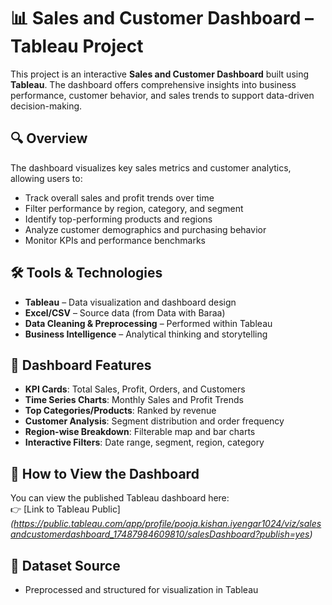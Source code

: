 # 📊 Sales and Customer Dashboard – Tableau Project

This project is an interactive **Sales and Customer Dashboard** built using **Tableau**.
The dashboard offers comprehensive insights into business performance, customer behavior, and sales trends to support data-driven decision-making.

## 🔍 Overview

The dashboard visualizes key sales metrics and customer analytics, allowing users to:
- Track overall sales and profit trends over time
- Filter performance by region, category, and segment
- Identify top-performing products and regions
- Analyze customer demographics and purchasing behavior
- Monitor KPIs and performance benchmarks

## 🛠 Tools & Technologies

- **Tableau** – Data visualization and dashboard design
- **Excel/CSV** – Source data (from Data with Baraa)
- **Data Cleaning & Preprocessing** – Performed within Tableau
- **Business Intelligence** – Analytical thinking and storytelling

## 📁 Dashboard Features

- **KPI Cards**: Total Sales, Profit, Orders, and Customers
- **Time Series Charts**: Monthly Sales and Profit Trends
- **Top Categories/Products**: Ranked by revenue
- **Customer Analysis**: Segment distribution and order frequency
- **Region-wise Breakdown**: Filterable map and bar charts
- **Interactive Filters**: Date range, segment, region, category

## 🚀 How to View the Dashboard

You can view the published Tableau dashboard here:  
👉 [Link to Tableau Public] *(https://public.tableau.com/app/profile/pooja.kishan.iyengar1024/viz/salesandcustomerdashboard_17487984609810/salesDashboard?publish=yes)*

## 📌 Dataset Source

- Preprocessed and structured for visualization in Tableau

